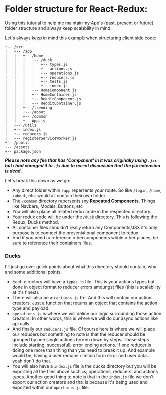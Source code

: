 # Folder structure for React-Redux:  
Using this [tutorial](https://levelup.gitconnected.com/structure-your-react-redux-project-for-scalability-and-maintainability-618ad82e32b7) to help me maintain my App's (past, present or future) folder structure and always keep scalability in mind. 

Let's always keep in mind this example when structuring client side code: 
```
+-- /src
|   +-- /app
|   |   +-- /home
|   |   |   +-- /duck
|   |   |   |   +-- types.js
|   |   |   |   +-- actions.js
|   |   |   |   +-- operations.js
|   |   |   |   +-- reducers.js
|   |   |   |   +-- tests.js
|   |   |   |   +-- index.js
|   |   |   +-- HomeComponent.js
|   |   |   +-- HomeContainer.js
|   |   |   +-- RedditComponent.js
|   |   |   +-- RedditContainer.js
|   |   +-- /trending
|   |   +-- /about
|   |   +-- /common
|   |   +-- App.js
|   +-- /utils
|   +-- index.js
|   +-- reducers.js
|   +-- registerServiceWorker.js
+-- /public
+-- /assets
+-- package.json
```

__*Please note any file that has 'Component' in it was originally using `.jsx` but i had changed it to `.js` due to recent discussion that the jsx extension is dead.*__

Let's break this down as we go: 
- Any direct folder within `/app` repersents your route. So like `/login`, `/home`, `/about`, etc. would all contain their own folder. 
-  The `/common` directory repersents any **Repeated Components**. Things like Navbars, Modals, Buttons, etc.
- You will also place all related redux code in the respected directory. 
- Your redux code will be under the `/duck` directory. This is following the Redux, Ducks method.
- All container files shouldn't really return any Components/JSX it's only purpose is to connect the presentational component to redux.
 - And if you need to reference other components within other places, be sure to reference their containers files. 

### **Ducks**
I'll just go over quick points about what this directory should contain, why and some additional points.
- Each directory will have a `types.js` file. This is your actions types but done in object format to reducer errors amoungst files (this is scalability at it's finest). 
- There will also be an `actions.js` file. And this will contain our action creators. Just a function that returns an object that contains the action type and payload. 
- `operations.js` is where we will define our logic surrounding those action creators. In other words, this is where we will do our async actions like api calls.
- And finally our `reducers.js` file. Of course here is where we will place our reducers but something to note is that the reducer should be grouped by one single actions broken down by steps. These steps include starting, successfull, error, ending actions. If one reducer is doing one more than thing than you need to break it up. And example would be, having a user reducer contain form error and user data.... yeah don't do that. 
- You will also have a `index.js` file in the ducks directory but you will be exporting all the files above such as; operations, reducers, and actions types. Another good thing to note is that in the `index.js` file we don't export our action creators and that is because it's being used and exported within our `opertions.js` file.